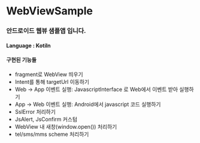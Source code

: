 # WebViewSample

### 안드로이드 웹뷰 샘플앱 입니다.

#### Language : Kotiln

#### 구현된 기능들
- fragment로 WebView 띄우기
- Intent를 통해 targetUrl 이동하기
- Web -> App 이벤트 실행: JavascriptInterface 로 Web에서 이벤트 받아 실행하기
- App -> Web 이벤트 실행: Android에서 javascript 코드 실행하기
- SslError 처리하기
- JsAlert, JsConfirm 커스텀
- WebView 내 새창(window.open()) 처리하기
- tel/sms/mms scheme 처리하기
